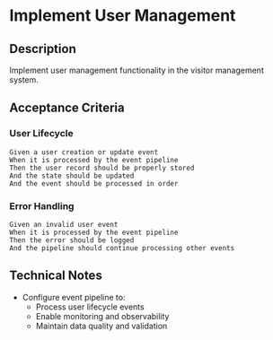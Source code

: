 # Implement User Management

## Description
Implement user management functionality in the visitor management system.

## Acceptance Criteria

### User Lifecycle
```gherkin
Given a user creation or update event
When it is processed by the event pipeline
Then the user record should be properly stored
And the state should be updated
And the event should be processed in order
```

### Error Handling
```gherkin
Given an invalid user event
When it is processed by the event pipeline
Then the error should be logged
And the pipeline should continue processing other events
```

## Technical Notes
- Configure event pipeline to:
  - Process user lifecycle events
  - Enable monitoring and observability
  - Maintain data quality and validation 
